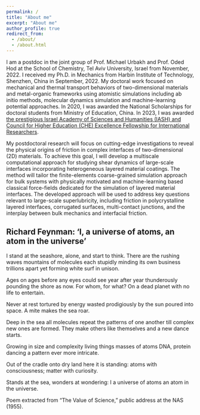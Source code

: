 ```yaml
---
permalink: /
title: "About me"
excerpt: "About me"
author_profile: true
redirect_from: 
  - /about/
  - /about.html
---
```


I am a postdoc in the joint group of Prof. Michael Urbakh and Prof. Oded Hod at the School of Chemistry, Tel Aviv University, Israel from November, 2022. I received my Ph.D. in Mechanics from Harbin Institute of Technology, Shenzhen, China in September, 2022. My doctoral work focused on mechanical and thermal transport behaviors of two-dimensional materials and metal-organic frameworks using atomistic simulations including ab initio methods, molecular dynamics simulation and machine-learning potential approaches. In 2020, I was awarded the National Scholarships for doctoral students from Ministry of Education, China. In 2023, I was awarded [the prestigious Israel Academy of Sciences and Humanities (IASH) and Council for Higher Education (CHE) Excellence Fellowship for International Researchers](https://www.academy.ac.il/RichText/GeneralPage.aspx?nodeId=1251).

My postdoctoral research will focus on cutting-edge investigations to reveal the physical origins of friction in complex interfaces of two-dimensional (2D) materials. To achieve this goal, I will develop a multiscale computational approach for studying shear dynamics of large-scale interfaces incorporating heterogeneous layered material coatings. The method will tailor the finite-elements coarse-grained simulation approach for bulk systems with physically motivated and machine-learning based classical force-fields dedicated for the simulation of layered material interfaces. The developed approach will be used to address key questions relevant to large-scale superlubricity, including friction in polycrystalline layered interfaces, corrugated surfaces, multi-contact junctions, and the interplay between bulk mechanics and interfacial friction.


## Richard Feynman: ‘I, a universe of atoms, an atom in the universe’

I stand at the seashore, alone, and start to think.
There are the rushing waves
mountains of molecules
each stupidly minding its own business
trillions apart
yet forming white surf in unison.

Ages on ages
before any eyes could see
year after year
thunderously pounding the shore as now.
For whom, for what?
On a dead planet
with no life to entertain.

Never at rest
tortured by energy
wasted prodigiously by the sun
poured into space.
A mite makes the sea roar.

Deep in the sea
all molecules repeat
the patterns of one another
till complex new ones are formed.
They make others like themselves
and a new dance starts.

Growing in size and complexity
living things
masses of atoms
DNA, protein
dancing a pattern ever more intricate.

Out of the cradle
onto dry land
here it is
standing:
atoms with consciousness;
matter with curiosity.

Stands at the sea,
wonders at wondering: I
a universe of atoms
an atom in the universe.

Poem extracted from “The Value of Science,” public address at the NAS (1955).
